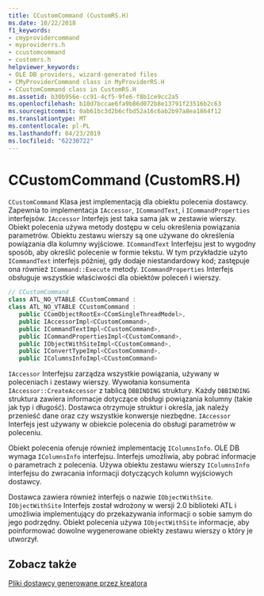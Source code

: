 ```yaml
---
title: CCustomCommand (CustomRS.H)
ms.date: 10/22/2018
f1_keywords:
- cmyprovidercommand
- myproviderrs.h
- ccustomcommand
- customrs.h
helpviewer_keywords:
- OLE DB providers, wizard-generated files
- CMyProviderCommand class in MyProviderRS.H
- CCustomCommand class in CustomRS.H
ms.assetid: b30b956e-cc91-4cf5-9fe6-f8b1ce9cc2a5
ms.openlocfilehash: b10d7bccae6fa9b86d072b8e13791f23516b2c63
ms.sourcegitcommit: 0ab61bc3d2b6cfbd52a16c6ab2b97a8ea1864f12
ms.translationtype: MT
ms.contentlocale: pl-PL
ms.lasthandoff: 04/23/2019
ms.locfileid: "62230722"
---
```

# <a name="ccustomcommand-customrsh"></a>CCustomCommand (CustomRS.H)

`CCustomCommand` Klasa jest implementacją dla obiektu polecenia dostawcy. Zapewnia to implementacja `IAccessor`, `ICommandText`, i `ICommandProperties` interfejsów. `IAccessor` Interfejs jest taka sama jak w zestawie wierszy. Obiekt polecenia używa metody dostępu w celu określenia powiązania parametrów. Obiektu zestawu wierszy są one używane do określenia powiązania dla kolumny wyjściowe. `ICommandText` Interfejsu jest to wygodny sposób, aby określić polecenie w formie tekstu. W tym przykładzie użyto `ICommandText` interfejs później, gdy dodaje niestandardowy kod; zastępuje ona również `ICommand::Execute` metody. `ICommandProperties` Interfejs obsługuje wszystkie właściwości dla obiektów poleceń i wierszy.

```cpp
// CCustomCommand
class ATL_NO_VTABLE CCustomCommand :
class ATL_NO_VTABLE CCustomCommand :
   public CComObjectRootEx<CComSingleThreadModel>,
   public IAccessorImpl<CCustomCommand>,
   public ICommandTextImpl<CCustomCommand>,
   public ICommandPropertiesImpl<CCustomCommand>,
   public IObjectWithSiteImpl<CCustomCommand>,
   public IConvertTypeImpl<CCustomCommand>,
   public IColumnsInfoImpl<CCustomCommand>
```

`IAccessor` Interfejsu zarządza wszystkie powiązania, używany w poleceniach i zestawy wierszy. Wywołania konsumenta `IAccessor::CreateAccessor` z tablicą `DBBINDING` struktury. Każdy `DBBINDING` struktura zawiera informacje dotyczące obsługi powiązania kolumny (takie jak typ i długość). Dostawca otrzymuje struktur i określa, jak należy przenieść dane oraz czy wszystkie konwersje niezbędne. `IAccessor` Interfejs jest używany w obiekcie polecenia do obsługi parametrów w poleceniu.

Obiekt polecenia oferuje również implementację `IColumnsInfo`. OLE DB wymaga `IColumnsInfo` interfejsu. Interfejs umożliwia, aby pobrać informacje o parametrach z polecenia. Używa obiektu zestawu wierszy `IColumnsInfo` interfejsu do zwracania informacji dotyczących kolumn wyjściowych dostawcy.

Dostawca zawiera również interfejs o nazwie `IObjectWithSite`. `IObjectWithSite` Interfejs został wdrożony w wersji 2.0 biblioteki ATL i umożliwia implementujący do przekazywania informacji o sobie samym do jego podrzędny. Obiekt polecenia używa `IObjectWithSite` informacje, aby poinformować dowolne wygenerowane obiekty zestawu wierszy o który je utworzył.

## <a name="see-also"></a>Zobacz także

[Pliki dostawcy generowane przez kreatora](../../data/oledb/provider-wizard-generated-files.md)